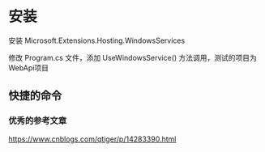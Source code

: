 # 安装


安装 Microsoft.Extensions.Hosting.WindowsServices 

 
修改 Program.cs 文件，添加 UseWindowsService() 方法调用，测试的项目为WebApi项目


## 快捷的命令




### 优秀的参考文章

https://www.cnblogs.com/qtiger/p/14283390.html